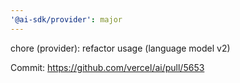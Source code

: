 ```yaml
---
'@ai-sdk/provider': major
---
```


chore (provider): refactor usage (language model v2)

Commit: https://github.com/vercel/ai/pull/5653
